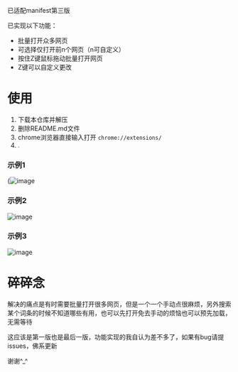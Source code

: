 已适配manifest第三版

已实现以下功能：

- 批量打开众多网页
- 可选择仅打开前n个网页（n可自定义）
- 按住Z键鼠标拖动批量打开网页
- Z键可以自定义更改

# 使用

1. 下载本仓库并解压
2. 删除README.md文件
3. chrome浏览器直接输入打开 `chrome://extensions/`
4. <img src="https://github.com/user-attachments/assets/06f29831-8bf3-4e0e-a85e-df9e8cd6a5a6"  style="zoom: 20%;" />


### 示例1

(![image](https://github.com/user-attachments/assets/e9bd1de0-4741-4e6b-a9f0-81e4dc5a8619)

### 示例2

![image](https://github.com/user-attachments/assets/67402d6e-e60f-4f39-bb69-335a66f32fa1)

### 示例3

![image](https://github.com/user-attachments/assets/6ca5dcc3-3907-4648-8cf9-c8254b3a98ca)

# 碎碎念

解决的痛点是有时需要批量打开很多网页，但是一个一个手动点很麻烦，另外搜索某个词条的时候不知道哪些有用，也可以先打开免去手动的烦恼也可以预先加载，无需等待

这应该是第一版也是最后一版，功能实现的我自认为差不多了，如果有bug请提issues，佛系更新

谢谢^_^
